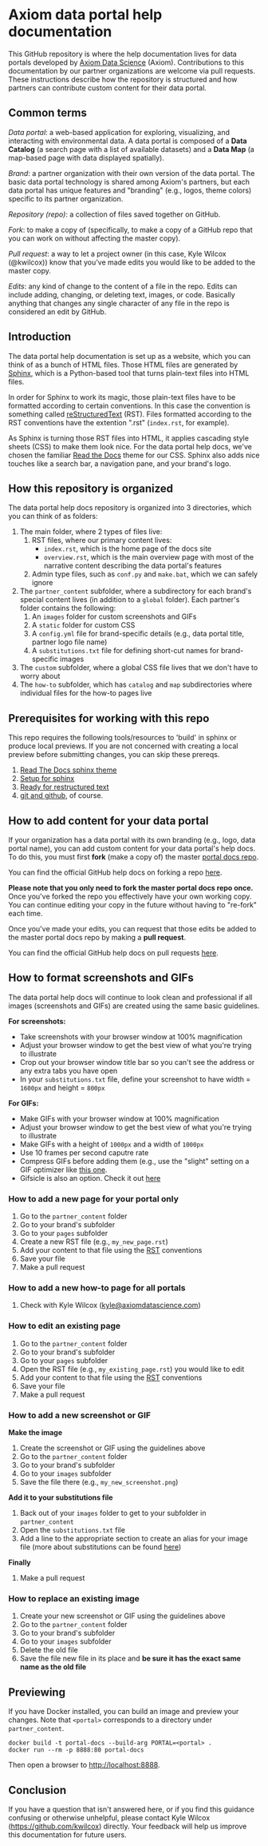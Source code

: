 # Axiom data portal help documentation

This GitHub repository is where the help documentation lives for data portals developed by [Axiom Data Science](https://www.axiomdatascience.com) (Axiom). Contributions to this documentation by our partner organizations are welcome via pull requests. These instructions describe how the repository is structured and how partners can contribute custom content for their data portal.

## Common terms

*Data portal*: a web-based application for exploring, visualizing, and interacting with environmental data. A data portal is composed of a **Data Catalog** (a search page with a list of available datasets) and a **Data Map** (a map-based page with data displayed spatially).

*Brand*: a partner organization with their own version of the data portal. The basic data portal technology is shared among Axiom's partners, but each data portal has unique features and "branding" (e.g., logos, theme colors) specific to its partner organization.

*Repository (repo)*: a collection of files saved together on GitHub.

*Fork*: to make a copy of (specifically, to make a copy of a GitHub repo that you can work on without affecting the master copy).

*Pull request*: a way to let a project owner (in this case, Kyle Wilcox (@kwilcox)) know that you've made edits you would like to be added to the master copy.

*Edits*: any kind of change to the content of a file in the repo. Edits can include adding, changing, or deleting text, images, or code. Basically anything that changes any single character of any file in the repo is considered an edit by GitHub.

## Introduction

The data portal help documentation is set up as a website, which you can think of as a bunch of HTML files. Those HTML files are generated by [Sphinx](www.sphinx-doc.org), which is a Python-based tool that turns plain-text files into HTML files.

In order for Sphinx to work its magic, those plain-text files have to be formatted according to certain conventions. In this case the convention is something called [reStructuredText](http://www.sphinx-doc.org/en/stable/rest.html) (RST). Files formatted according to the RST conventions have the extention ".rst" (`index.rst`, for example).

As Sphinx is turning those RST files into HTML, it applies cascading style sheets (CSS) to make them look nice. For the data portal help docs, we've chosen the familiar [Read the Docs](https://docs.readthedocs.io/en/latest/) theme for our CSS. Sphinx also adds nice touches like a search bar, a navigation pane, and your brand's logo.

## How this repository is organized

The data portal help docs repository is organized into 3 directories, which you can think of as folders:

1. The main folder, where 2 types of files live:
	1. RST files, where our primary content lives:
		* ``index.rst``, which is the home page of the docs site
		* ``overview.rst``, which is the main overview page with most of the narrative content describing the data portal's features
	1. Admin type files, such as ``conf.py`` and ``make.bat``, which we can safely ignore
1. The ``partner_content`` subfolder, where a subdirectory for each brand's special content lives (in addition to a ``global`` folder). Each partner's folder contains the following:
	1. An ``images`` folder for custom screenshots and GIFs
	1. A ``static`` folder for custom CSS
	1. A ``config.yml`` file for brand-specific details (e.g., data portal title, partner logo file name)
	1. A ``substitutions.txt`` file for defining short-cut names for brand-specific images
1. The ``custom`` subfolder, where a global CSS file lives that we don't have to worry about
1. The ``how-to`` subfolder, which has ``catalog`` and ``map`` subdirectories where individual files for the how-to pages live

## Prerequisites for working with this repo

This repo requires the following tools/resources to 'build' in sphinx or produce local previews. 
If you are not concerned with creating a local preview before submitting changes, you can skip these prereqs.

1. [Read The Docs sphinx theme](https://github.com/readthedocs/sphinx_rtd_theme) 
1. [Setup for sphinx](https://www.sphinx-doc.org/en/master/) 
1. [Ready for restructured text](https://docutils.sourceforge.io/rst.html) 
1. [git and github](https://docs.github.com/en/get-started), of course. 


## How to add content for your data portal

If your organization has a data portal with its own branding (e.g., logo, data portal name), you can add custom content for your data portal's help docs. To do this, you must first **fork** (make a copy of) the master [portal docs repo](https://github.com/axiom-data-science/portal-docs).

You can find the official GitHub help docs on forking a repo [here](https://help.github.com/articles/fork-a-repo/).

**Please note that you only need to fork the master portal docs repo once.** Once you've forked the repo you effectively have your own working copy. You can continue editing your copy in the future without having to "re-fork" each time.

Once you've made your edits, you can request that those edits be added to the master portal docs repo by making a **pull request**.

You can find the official GitHub help docs on pull requests [here](https://help.github.com/articles/about-pull-requests/).

## How to format screenshots and GIFs

The data portal help docs will continue to look clean and professional if all images (screenshots and GIFs) are created using the same basic guidelines.

**For screenshots:**

* Take screenshots with your browser window at 100% magnification
* Adjust your browser window to get the best view of what you're trying to illustrate
* Crop out your browser window title bar so you can't see the address or any extra tabs you have open
* In your ``substitutions.txt`` file, define your screenshot to have width = ``1600px`` and height = ``800px``

**For GIFs:**

* Make GIFs with your browser window at 100% magnification
* Adjust your browser window to get the best view of what you're trying to illustrate
* Make GIFs with a height of ``1000px`` and a width of ``1000px``
* Use 10 frames per second caputre rate
* Compress GIFs before adding them (e.g., use the "slight" setting on a GIF optimizer like [this one](http://gifgifs.com/optimizer/).
* Gifsicle is also an option. Check it out [here](https://www.lcdf.org/gifsicle/man.html)

### How to add a new page for your portal only

1. Go to the ``partner_content`` folder
1. Go to your brand's subfolder
1. Go to your ``pages`` subfolder
1. Create a new RST file (e.g., ``my_new_page.rst``)
1. Add your content to that file using the [RST](http://www.sphinx-doc.org/en/stable/rest.html) conventions
1. Save your file
1. Make a pull request

### How to add a new how-to page for all portals

1. Check with Kyle Wilcox (kyle@axiomdatascience.com)

### How to edit an existing page

1. Go to the ``partner_content`` folder
1. Go to your brand's subfolder
1. Go to your ``pages`` subfolder
1. Open the RST file (e.g., ``my_existing_page.rst``) you would like to edit
1. Add your content to that file using the [RST](http://www.sphinx-doc.org/en/stable/rest.html) conventions
1. Save your file
1. Make a pull request

### How to add a new screenshot or GIF

**Make the image**

1. Create the screenshot or GIF using the guidelines above
1. Go to the ``partner_content`` folder
1. Go to your brand's subfolder
1. Go to your ``images`` subfolder
1. Save the file there (e.g., ``my_new_screenshot.png``)

**Add it to your substitutions file**

1. Back out of your ``images`` folder to get to your subfolder in ``partner_content``
1. Open the ``substitutions.txt`` file
1. Add a line to the appropriate section to create an alias for your image file (more about substitutions can be found [here](http://www.sphinx-doc.org/en/stable/rest.html#substitutions))

**Finally**

1. Make a pull request

### How to replace an existing image

1. Create your new screenshot or GIF using the guidelines above
1. Go to the ``partner_content`` folder
1. Go to your brand's subfolder
1. Go to your ``images`` subfolder
1. Delete the old file
1. Save the file new file in its place and **be sure it has the exact same name as the old file**

## Previewing

If you have Docker installed, you can build an image and preview your changes.
Note that `<portal>` corresponds to a directory under `partner_content`.

```
docker build -t portal-docs --build-arg PORTAL=<portal> .
docker run --rm -p 8888:80 portal-docs
```

Then open a browser to <http://localhost:8888>.

## Conclusion

If you have a question that isn't answered here, or if you find this guidance confusing or otherwise unhelpful, please contact Kyle Wilcox (https://github.com/kwilcox) directly. Your feedback will help us improve this documentation for future users.

